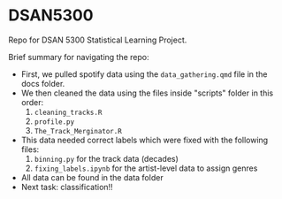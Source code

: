 # DSAN5300

Repo for DSAN 5300 Statistical Learning Project.

Brief summary for navigating the repo:

- First, we pulled spotify data using the `data_gathering.qmd` file in the docs folder.
- We then cleaned the data using the files inside "scripts" folder in this order:
  1. `cleaning_tracks.R`
  2. `profile.py`
  3. `The_Track_Merginator.R`
- This data needed correct labels which were fixed with the following files:
  1. `binning.py` for the track data (decades)
  2. `fixing_labels.ipynb` for the artist-level data to assign genres
- All data can be found in the data folder
- Next task: classification!!